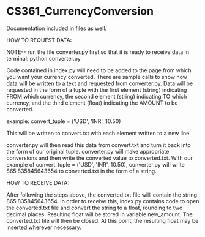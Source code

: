 # CS361_CurrencyConversion

Documentation included in files as well.

HOW TO REQUEST DATA:

NOTE-- run the file converter.py first so that it is ready to receive data
in terminal: python converter.py

Code contained in index.py will need to be added to the page from which you want your currency converted. There are sample calls to show how data will
be written to a text and requested from converter.py. Data will be requested in the form of a tuple with the first element (string) indicating FROM which currency,
the second element (string) indicating TO which currency, and the third element (float) indicating the AMOUNT to be converted. 

example: convert_tuple = ('USD', 'INR', 10.50)

This will be written to convert.txt with each element written to a new line.

converter.py will then read this data from convert.txt and turn it back into the form of our original tuple. converter.py will make appropriate conversions
and then write the converted value to converted.txt. With our example of convert_tuple = ('USD', 'INR', 10.50), converter.py will write 865.835845643654
to converted.txt in the form of a string.


HOW TO RECEIVE DATA:

After following the steps above, the converted.txt file willl contain the string 865.835845643654. In order to receive this, index.py contains code to open the
converted.txt file and convert the string to a float, rounding to two decimal places. Resulting float will be stored in variable new_amount. The converted.txt 
file will then be closed. At this point, the resulting float may be inserted wherever necessary. 

